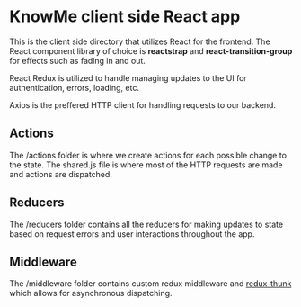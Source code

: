 # KnowMe client side React app

This is the client side directory that utilizes React for the frontend. The React component library of choice is **reactstrap** and **react-transition-group** for effects such as fading in and out.

React Redux is utilized to handle managing updates to the UI for authentication, errors, loading, etc.

Axios is the preffered HTTP client for handling requests to our backend.

## Actions

The /actions folder is where we create actions for each possible change to the state. The shared.js file is where most of the HTTP requests are made and actions are dispatched.

## Reducers

The /reducers folder contains all the reducers for making updates to state based on request errors and user interactions throughout the app.

## Middleware

The /middleware folder contains custom redux middleware and [redux-thunk](https://www.npmjs.com/package/redux-thunk#motivation) which allows for asynchronous dispatching.